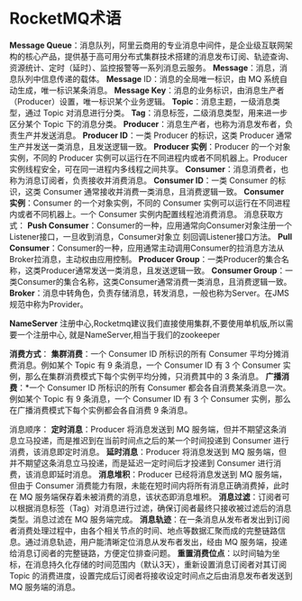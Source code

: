 # RocketMQ术语

**Message Queue**：消息队列，阿里云商用的专业消息中间件，是企业级互联网架构的核心产品，提供基于高可用分布式集群技术搭建的消息发布订阅、轨迹查询、资源统计、定时（延时）、监控报警等一系列消息云服务。 
**Message**：消息，消息队列中信息传递的载体。 
**Message** ID：消息的全局唯一标识，由 MQ 系统自动生成，唯一标识某条消息。 
**Message Key**：消息的业务标识，由消息生产者（Producer）设置，唯一标识某个业务逻辑。 
**Topic**：消息主题，一级消息类型，通过 Topic 对消息进行分类。 
**Tag**：消息标签，二级消息类型，用来进一步区分某个 Topic 下的消息分类。 
**Producer**：消息生产者，也称为消息发布者，负责生产并发送消息。 
**Producer ID**：一类 Producer 的标识，这类 Producer 通常生产并发送一类消息，且发送逻辑一致。 
**Producer 实例**：Producer 的一个对象实例，不同的 Producer 实例可以运行在不同进程内或者不同机器上。Producer 实例线程安全，可在同一进程内多线程之间共享。 
**Consumer**：消息消费者，也称为消息订阅者，负责接收并消费消息。 
**Consumer ID**：一类 Consumer 的标识，这类 Consumer 通常接收并消费一类消息，且消费逻辑一致。 
**Consumer 实例**：Consumer 的一个对象实例，不同的 Consumer 实例可以运行在不同进程内或者不同机器上。一个 Consumer 实例内配置线程池消费消息。 
消息获取方式： 
**Push Consumer**：Consumer的一种，应用通常向Consumer对象注册一个Listener接口，一旦收到消息，Consumer对象立 刻回调Listener接口方法。 
**Pull Consumer**：Consumer的一种，应用通常主动调用Consumer的拉消息方法从Broker拉消息，主动权由应用控制。 
**Producer Group**：一类Producer的集合名称，这类Producer通常发送一类消息，且发送逻辑一致。 
**Consumer Group**：一类Consumer的集合名称，这类Consumer通常消费一类消息，且消费逻辑一致。 
**Broker**：消息中转角色，负责存储消息，转发消息，一般也称为Server。在JMS规范中称为Provider。

**NameServer** 注册中心,Rocketmq建议我们直接使用集群,不要使用单机版,所以需要一个注册中心, 就是NameServer,相当于我们的zookeeper

**消费方式**： 
**集群消费**：一个 Consumer ID 所标识的所有 Consumer 平均分摊消费消息。例如某个 Topic 有 9 条消息，一个 Consumer ID 有 3 个 Consumer 实例，那么在集群消费模式下每个实例平均分摊，只消费其中的 3 条消息。 
**广播消费**：*一个 Consumer ID 所标识的所有 Consumer 都会各自消费某条消息一次。例如某个 Topic 有 9 条消息，一个 Consumer ID 有 3 个 Consumer 实例，那么在广播消费模式下每个实例都会各自消费 9 条消息。

消息顺序： 
**定时消息**：Producer 将消息发送到 MQ 服务端，但并不期望这条消息立马投递，而是推迟到在当前时间点之后的某一个时间投递到 Consumer 进行消费，该消息即定时消息。 
**延时消息**：Producer 将消息发送到 MQ 服务端，但并不期望这条消息立马投递，而是延迟一定时间后才投递到 Consumer 进行消费，该消息即延时消息。 
**消息堆积**：Producer 已经将消息发送到 MQ 服务端，但由于 Consumer 消费能力有限，未能在短时间内将所有消息正确消费掉，此时在 MQ 服务端保存着未被消费的消息，该状态即消息堆积。 
**消息过滤**：订阅者可以根据消息标签（Tag）对消息进行过滤，确保订阅者最终只接收被过滤后的消息类型。消息过滤在 MQ 服务端完成。 
**消息轨迹**：在一条消息从发布者发出到订阅者消费处理过程中，由各个相关节点的时间、地点等数据汇聚而成的完整链路信息。通过消息轨迹，用户能清晰定位消息从发布者发出，经由 MQ 服务端，投递给消息订阅者的完整链路，方便定位排查问题。 
**重置消费位点**：以时间轴为坐标，在消息持久化存储的时间范围内（默认3天），重新设置消息订阅者对其订阅 Topic 的消费进度，设置完成后订阅者将接收设定时间点之后由消息发布者发送到 MQ 服务端的消息。